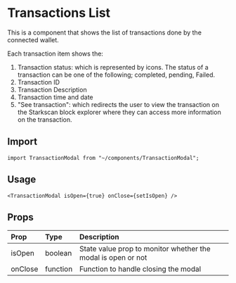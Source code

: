 # Transactions List

This is a component that shows the list of transactions done by the connected wallet.

Each transaction item shows the:

1. Transaction status: which is represented by icons. The status of a transaction can be one of the following; completed, pending, Failed.
2. Transaction ID
3. Transaction Description
4. Transaction time and date
5. "See transaction": which redirects the user to view the transaction on the Starkscan block explorer where they can access more information on the transaction.

## Import

```
import TransactionModal from "~/components/TransactionModal";
```

## Usage

```
<TransactionModal isOpen={true} onClose={setIsOpen} />
```

## Props

| Prop    | Type     | Description                                                  |
| :------ | :------- | :----------------------------------------------------------- |
| isOpen  | boolean  | State value prop to monitor whether the modal is open or not |
| onClose | function | Function to handle closing the modal                         |
